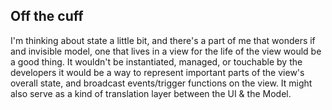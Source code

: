 ## Off the cuff
I'm thinking about state a little bit, and there's a part of me that wonders if
and invisible model, one that lives in a view for the life of the view would be 
a good thing. It wouldn't be instantiated, managed, or touchable by the developers
it would be a way to represent important parts of the view's overall state, and
broadcast events/trigger functions on the view. It might also serve as a kind of
translation layer between the UI & the Model.